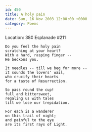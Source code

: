 ```yaml
---
id: 450
title: A holy pain
date: Sun, 16 Nov 2003 12:00:00 +0000
category: Poems
---
```


Location: 380 Esplanade #211

    Do you feel the holy pain  
    scratching at your heart?  
    With a hard, rasping finger --  
    He beckons you.

    It needles -- till we beg for more --  
    it sounds the lovers' wail,  
    who crucify their hearts  
    for a taste of Resurrection.

    So pass round the cup!  
    full and bittersweet,  
    regaling us with tales  
    till we lose our trepidation.

    For each is a wanderer  
    on this trail of night;  
    and painful to the eye  
    are its first rays of Light.


